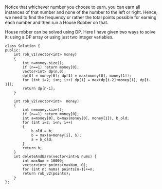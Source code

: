 Notice that whichever number you choose to earn, you can earn all instances of that number and none of the number to the left or right.
Hence, we need to find the frequency or rather the total points possible for earning each number and then run a House Robber on that.

House robber can be solved using DP. Here I have given two ways to solve it: using a DP array or using just two integer variables.

```
class Solution {
public:
    int rob_v1(vector<int> money)
    {
        int n=money.size();
        if (n==1) return money[0];
        vector<int> dp(n,0);
        dp[0] = money[0]; dp[1] = max(money[0], money[1]);
        for (int i=2; i<n; i++) dp[i] = max(dp[i-2]+money[i], dp[i-1]);
        return dp[n-1];
    }
    
    int rob_v2(vector<int>  money)
    {
        int n=money.size();
        if (n==1) return money[0];
        int a=money[0], b=max(money[0], money[1]), b_old;
        for (int i=2; i<n; i++)
        {
            b_old = b;
            b = max(a+money[i], b);
            a = b_old;
        }
        return b;
    }
    int deleteAndEarn(vector<int>& nums) {
        int maxNum = 10000;
        vector<int> points(maxNum, 0);
        for (int n: nums) points[n-1]+=n;
        return rob_v2(points);
    }
};
```